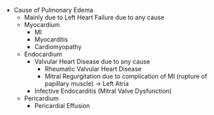 - Cause of Pulmonary Edema
	- Mainly due to Left Heart Failure due to any cause
	- Myocardium
		- MI
		- Myocarditis
		- Cardiomyopathy
	- Endocardium
		- Valvular Heart Disease due to any cause
			- Rheumatic Valvular Heart Disease
			- Mitral Regurgitation due to complication of MI (rupture of papillary muscle) -> Left Atria
		- Infective Endocarditis (Mitral Valve Dysfunction)
	- Pericardium
		- Pericardial Effusion